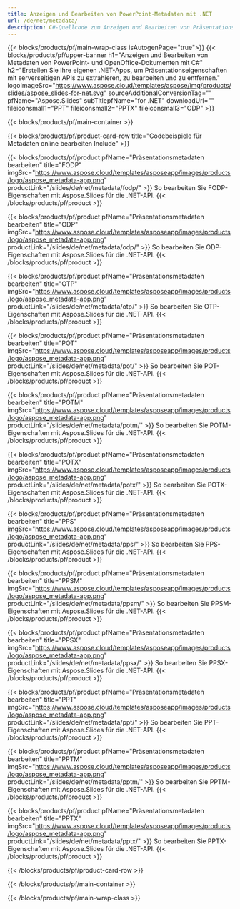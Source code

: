 ```yaml
---
title: Anzeigen und Bearbeiten von PowerPoint-Metadaten mit .NET
url: /de/net/metadata/
description: C#-Quellcode zum Anzeigen und Bearbeiten von Präsentationseigenschaften
---
```


{{< blocks/products/pf/main-wrap-class isAutogenPage="true">}}
{{< blocks/products/pf/upper-banner h1="Anzeigen und Bearbeiten von Metadaten von PowerPoint- und OpenOffice-Dokumenten mit C#" h2="Erstellen Sie Ihre eigenen .NET-Apps, um Präsentationseigenschaften mit serverseitigen APIs zu extrahieren, zu bearbeiten und zu entfernen." logoImageSrc="https://www.aspose.cloud/templates/aspose/img/products/slides/aspose_slides-for-net.svg" sourceAdditionalConversionTag="" pfName="Aspose.Slides" subTitlepfName="for .NET" downloadUrl="" fileiconsmall1="PPT" fileiconsmall2="PPTX" fileiconsmall3="ODP" >}}

{{< blocks/products/pf/main-container >}}

{{< blocks/products/pf/product-card-row title="Codebeispiele für Metadaten online bearbeiten Include" >}}

{{< blocks/products/pf/product pfName="Präsentationsmetadaten bearbeiten" title="FODP" imgSrc="https://www.aspose.cloud/templates/asposeapp/images/products/logo/aspose_metadata-app.png" productLink="/slides/de/net/metadata/fodp/" >}}
So bearbeiten Sie FODP-Eigenschaften mit Aspose.Slides für die .NET-API.
{{< /blocks/products/pf/product >}}

{{< blocks/products/pf/product pfName="Präsentationsmetadaten bearbeiten" title="ODP" imgSrc="https://www.aspose.cloud/templates/asposeapp/images/products/logo/aspose_metadata-app.png" productLink="/slides/de/net/metadata/odp/" >}}
So bearbeiten Sie ODP-Eigenschaften mit Aspose.Slides für die .NET-API.
{{< /blocks/products/pf/product >}}

{{< blocks/products/pf/product pfName="Präsentationsmetadaten bearbeiten" title="OTP" imgSrc="https://www.aspose.cloud/templates/asposeapp/images/products/logo/aspose_metadata-app.png" productLink="/slides/de/net/metadata/otp/" >}}
So bearbeiten Sie OTP-Eigenschaften mit Aspose.Slides für die .NET-API.
{{< /blocks/products/pf/product >}}

{{< blocks/products/pf/product pfName="Präsentationsmetadaten bearbeiten" title="POT" imgSrc="https://www.aspose.cloud/templates/asposeapp/images/products/logo/aspose_metadata-app.png" productLink="/slides/de/net/metadata/pot/" >}}
So bearbeiten Sie POT-Eigenschaften mit Aspose.Slides für die .NET-API.
{{< /blocks/products/pf/product >}}

{{< blocks/products/pf/product pfName="Präsentationsmetadaten bearbeiten" title="POTM" imgSrc="https://www.aspose.cloud/templates/asposeapp/images/products/logo/aspose_metadata-app.png" productLink="/slides/de/net/metadata/potm/" >}}
So bearbeiten Sie POTM-Eigenschaften mit Aspose.Slides für die .NET-API.
{{< /blocks/products/pf/product >}}

{{< blocks/products/pf/product pfName="Präsentationsmetadaten bearbeiten" title="POTX" imgSrc="https://www.aspose.cloud/templates/asposeapp/images/products/logo/aspose_metadata-app.png" productLink="/slides/de/net/metadata/potx/" >}}
So bearbeiten Sie POTX-Eigenschaften mit Aspose.Slides für die .NET-API.
{{< /blocks/products/pf/product >}}

{{< blocks/products/pf/product pfName="Präsentationsmetadaten bearbeiten" title="PPS" imgSrc="https://www.aspose.cloud/templates/asposeapp/images/products/logo/aspose_metadata-app.png" productLink="/slides/de/net/metadata/pps/" >}}
So bearbeiten Sie PPS-Eigenschaften mit Aspose.Slides für die .NET-API.
{{< /blocks/products/pf/product >}}

{{< blocks/products/pf/product pfName="Präsentationsmetadaten bearbeiten" title="PPSM" imgSrc="https://www.aspose.cloud/templates/asposeapp/images/products/logo/aspose_metadata-app.png" productLink="/slides/de/net/metadata/ppsm/" >}}
So bearbeiten Sie PPSM-Eigenschaften mit Aspose.Slides für die .NET-API.
{{< /blocks/products/pf/product >}}

{{< blocks/products/pf/product pfName="Präsentationsmetadaten bearbeiten" title="PPSX" imgSrc="https://www.aspose.cloud/templates/asposeapp/images/products/logo/aspose_metadata-app.png" productLink="/slides/de/net/metadata/ppsx/" >}}
So bearbeiten Sie PPSX-Eigenschaften mit Aspose.Slides für die .NET-API.
{{< /blocks/products/pf/product >}}

{{< blocks/products/pf/product pfName="Präsentationsmetadaten bearbeiten" title="PPT" imgSrc="https://www.aspose.cloud/templates/asposeapp/images/products/logo/aspose_metadata-app.png" productLink="/slides/de/net/metadata/ppt/" >}}
So bearbeiten Sie PPT-Eigenschaften mit Aspose.Slides für die .NET-API.
{{< /blocks/products/pf/product >}}

{{< blocks/products/pf/product pfName="Präsentationsmetadaten bearbeiten" title="PPTM" imgSrc="https://www.aspose.cloud/templates/asposeapp/images/products/logo/aspose_metadata-app.png" productLink="/slides/de/net/metadata/pptm/" >}}
So bearbeiten Sie PPTM-Eigenschaften mit Aspose.Slides für die .NET-API.
{{< /blocks/products/pf/product >}}

{{< blocks/products/pf/product pfName="Präsentationsmetadaten bearbeiten" title="PPTX" imgSrc="https://www.aspose.cloud/templates/asposeapp/images/products/logo/aspose_metadata-app.png" productLink="/slides/de/net/metadata/pptx/" >}}
So bearbeiten Sie PPTX-Eigenschaften mit Aspose.Slides für die .NET-API.
{{< /blocks/products/pf/product >}}



{{< /blocks/products/pf/product-card-row >}}

{{< /blocks/products/pf/main-container >}}
    
{{< /blocks/products/pf/main-wrap-class >}}